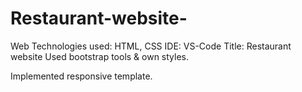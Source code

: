 # Restaurant-website-
Web Technologies used: HTML, CSS
IDE: VS-Code
Title: Restaurant website 
Used bootstrap tools & own styles.

Implemented responsive template.
